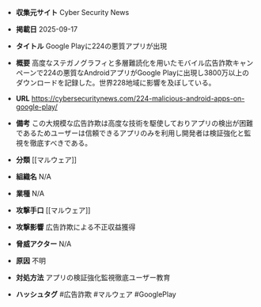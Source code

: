 - **収集元サイト**
Cyber Security News

- **掲載日**
2025-09-17

- **タイトル**
Google Playに224の悪質アプリが出現

- **概要**
高度なステガノグラフィと多層難読化を用いたモバイル広告詐欺キャンペーンで224の悪質なAndroidアプリがGoogle Playに出現し3800万以上のダウンロードを記録した。世界228地域に影響を及ぼしている。

- **URL**
https://cybersecuritynews.com/224-malicious-android-apps-on-google-play/

- **備考**
この大規模な広告詐欺は高度な技術を駆使しておりアプリの検出が困難であるためユーザーは信頼できるアプリのみを利用し開発者は検証強化と監視を徹底すべきである。

- **分類**
[[マルウェア]]

- **組織名**
N/A

- **業種**
N/A

- **攻撃手口**
[[マルウェア]]

- **攻撃影響**
広告詐欺による不正収益獲得

- **脅威アクター**
N/A

- **原因**
不明

- **対処方法**
アプリの検証強化監視徹底ユーザー教育

- **ハッシュタグ**
#広告詐欺 #マルウェア #GooglePlay
